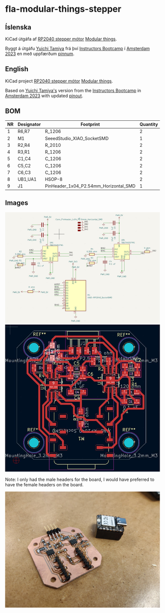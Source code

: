# fla-modular-things-stepper


## Íslenska
KiCad útgáfa af [RP2040 stepper mótor](https://github.com/modular-things/modular-things/tree/main/arduino/stepper-hbridge-rp2040) [Modular things](https://github.com/modular-things/). 

Byggt á útgáfu [Yuichi Tamiya](https://gitlab.fabcloud.org/yuichitamiya) frá því [Instructors Bootcamp](http://academany.fabcloud.io/fabacademy/2023/instructors-bootcamp/Projects/xiao_rp2040_hbridges/) í [Amsterdam 2023](http://academany.fabcloud.io/fabacademy/2023/instructors-bootcamp/) en með uppfærðum [pinnum](https://github.com/modular-things/modular-things/commit/0fbb3a3acf8de46f2caffaf1a5243ba7b4b4830b). 

## English 

KiCad project [RP2040 stepper mótor](https://github.com/modular-things/modular-things/tree/main/arduino/stepper-hbridge-rp2040) [Modular things](https://github.com/modular-things/). 

Based on [Yuichi Tamiya's](https://gitlab.fabcloud.org/yuichitamiya) version from the [Instructors Bootcamp](http://academany.fabcloud.io/fabacademy/2023/instructors-bootcamp/Projects/xiao_rp2040_hbridges/) in [Amsterdam 2023](http://academany.fabcloud.io/fabacademy/2023/instructors-bootcamp/) with updated [pinout](https://github.com/modular-things/modular-things/commit/0fbb3a3acf8de46f2caffaf1a5243ba7b4b4830b). 

## BOM

| NR    | Designator    | Footprint                             | Quantity  | Designation                                   |
| ---   | ---           | ---                                   | ---       | ---                                           |
| 1     |   R6,R7	    | R_1206	                            | 2         | 0 ohm                                         |
| 2     |   M1          | SeeedStudio_XIAO_SocketSMD	        | 1         | XIAO-RP2040_SocketSMD                         |
| 3     |   R2,R4	    | R_2010	                            | 2         | 0.250 ohm                                     |
| 4     |   R3,R1	    | R_1206	                            | 2         | 100 ohm                                       |
| 5     |   C1,C4	    | C_1206	                            | 2         | 0.1 uF                                        |
| 6     |   C5,C2	    | C_1206	                            | 2         | 1uF                                           |
| 7     |   C6,C3	    | C_1206	                            | 2         | 10uF                                          |
| 8     |   UB1,UA1	    | HSOP-8	                            | 2         | TB67H451FNG                                   |
| 9     |   J1	        | PinHeader_1x04_P2.54mm_Horizontal_SMD | 1         | Conn_PinHeader_1x04_P2.54mm_Horizontal_SMD    |

## Images

![Schematic](schematic.jpg)
![PCB](pcb.jpg)

Note: I only had the male headers for the board, I would have preferred to have the female headers on the board. 

![Board](board.jpg)